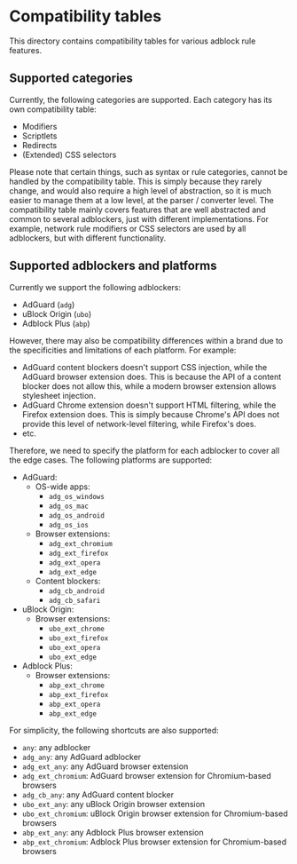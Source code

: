# Compatibility tables

This directory contains compatibility tables for various adblock rule features.

## Supported categories

Currently, the following categories are supported. Each category has its own compatibility table:

- Modifiers
- Scriptlets
- Redirects
- (Extended) CSS selectors

Please note that certain things, such as syntax or rule categories, cannot be handled by the compatibility table. This is simply because they rarely change, and would also require a high level of abstraction, so it is much easier to manage them at a low level, at the parser / converter level. The compatibility table mainly covers features that are well abstracted and common to several adblockers, just with different implementations. For example, network rule modifiers or CSS selectors are used by all adblockers, but with different functionality.

## Supported adblockers and platforms

Currently we support the following adblockers:

- AdGuard (`adg`)
- uBlock Origin (`ubo`)
- Adblock Plus (`abp`)

However, there may also be compatibility differences within a brand due to the specificities and limitations of each platform. For example:

- AdGuard content blockers doesn't support CSS injection, while the AdGuard browser extension does. This is because the API of a content blocker does not allow this, while a modern browser extension allows stylesheet injection.
- AdGuard Chrome extension doesn't support HTML filtering, while the Firefox extension does. This is simply because Chrome's API does not provide this level of network-level filtering, while Firefox's does.
- etc.

Therefore, we need to specify the platform for each adblocker to cover all the edge cases. The following platforms are supported:

- AdGuard:
  - OS-wide apps:
    - `adg_os_windows`
    - `adg_os_mac`
    - `adg_os_android`
    - `adg_os_ios`
  - Browser extensions:
    - `adg_ext_chromium`
    - `adg_ext_firefox`
    - `adg_ext_opera`
    - `adg_ext_edge`
  - Content blockers:
    - `adg_cb_android`
    - `adg_cb_safari`
- uBlock Origin:
  - Browser extensions:
    - `ubo_ext_chrome`
    - `ubo_ext_firefox`
    - `ubo_ext_opera`
    - `ubo_ext_edge`
- Adblock Plus:
  - Browser extensions:
    - `abp_ext_chrome`
    - `abp_ext_firefox`
    - `abp_ext_opera`
    - `abp_ext_edge`

For simplicity, the following shortcuts are also supported:

- `any`: any adblocker
- `adg_any`: any AdGuard adblocker
- `adg_ext_any`: any AdGuard browser extension
- `adg_ext_chromium`: AdGuard browser extension for Chromium-based browsers
- `adg_cb_any`: any AdGuard content blocker
- `ubo_ext_any`: any uBlock Origin browser extension
- `ubo_ext_chromium`: uBlock Origin browser extension for Chromium-based browsers
- `abp_ext_any`: any Adblock Plus browser extension
- `abp_ext_chromium`: Adblock Plus browser extension for Chromium-based browsers
